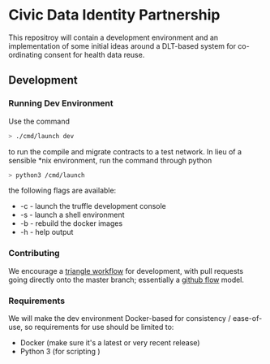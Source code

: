 # Civic Data Identity Partnership

This repositroy will contain a development environment and an
implementation of some initial ideas around a DLT-based system for
co-ordinating consent for health data reuse.

## Development

### Running Dev Environment

Use the command
```bash
> ./cmd/launch dev
```
to run the compile and migrate contracts to a test network. In lieu of a sensible *nix environment, run the command through python
```bash
> python3 /cmd/launch
```
the following flags are available:

- -c - launch the truffle development console
- -s - launch a shell environment
- -b - rebuild the docker images
- -h - help output

### Contributing

We encourage a [triangle workflow](https://gist.github.com/anjohnson/8994c95ab2a06f7d2339) for development, with pull requests going directly onto the master branch; essentially a [github flow](https://guides.github.com/introduction/flow/) model.

### Requirements

We will make the dev environment Docker-based for consistency / ease-of-use, so requirements for use should be limited to:

- Docker (make sure it's a latest or very recent release)
- Python 3 (for scripting
)
